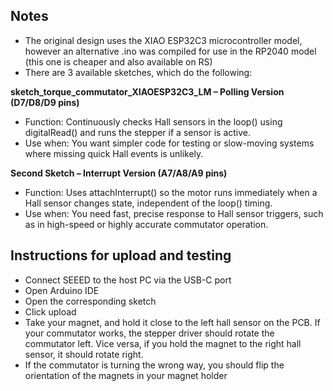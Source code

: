 ## Notes

- The original design uses the XIAO ESP32C3 microcontroller model, however an alternative .ino was compiled for use in the RP2040 model (this one is cheaper and also available on RS)
- There are 3 available sketches, which do the following:

**sketch_torque_commutator_XIAOESP32C3_LM – Polling Version (D7/D8/D9 pins)**
- Function: Continuously checks Hall sensors in the loop() using digitalRead() and runs the stepper if a sensor is active.
- Use when: You want simpler code for testing or slow-moving systems where missing quick Hall events is unlikely.

**Second Sketch – Interrupt Version (A7/A8/A9 pins)**
- Function: Uses attachInterrupt() so the motor runs immediately when a Hall sensor changes state, independent of the loop() timing.
- Use when: You need fast, precise response to Hall sensor triggers, such as in high-speed or highly accurate commutator operation.


## Instructions for upload and testing
- Connect SEEED to the host PC via the USB-C port
- Open Arduino IDE
- Open the corresponding sketch
- Click upload
- Take your magnet, and hold it close to the left hall sensor on the PCB. If your commutator works, the stepper driver should rotate the commutator left. Vice versa, if you hold the magnet to the right hall sensor, it should rotate right.
- If the commutator is turning the wrong way, you should flip the orientation of the magnets in your magnet holder

